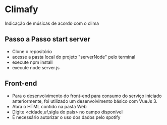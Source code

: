 # Climafy
Indicação de músicas de acordo com o clima



## Passo a Passo start server

- Clone o repositório
- acesse a pasta local do projeto "serverNode" pelo terminal
- execute npm install
- execute node server.js


## Front-end

- Para o desenvolvimento do front-end para consumo do serviço iniciado anteriormente, foi utilizado um desenvolvimento básico com VueJs 3.
- Abra o HTML contido na pasta Web
- Digite <cidade,uf,sigla do país> no campo disponível
- É necessário autorizar o uso dos dados pelo spotify
